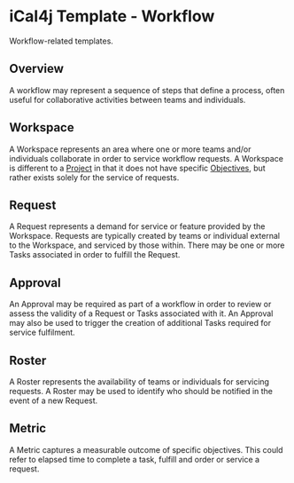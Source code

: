 # iCal4j Template - Workflow

Workflow-related templates.

## Overview

A workflow may represent a sequence of steps that define a process, often useful for collaborative activities
between teams and individuals.

## Workspace

A Workspace represents an area where one or more teams and/or individuals collaborate in order to service workflow
requests. A Workspace is different to a [Project](project.md#project) in that it does not have specific
[Objectives](project.md#objective), but rather exists solely for the service of requests.

## Request

A Request represents a demand for service or feature provided by the Workspace. Requests are typically created by
teams or individual external to the Workspace, and serviced by those within. There may be one or more Tasks
associated in order to fulfill the Request.

## Approval

An Approval may be required as part of a workflow in order to review or assess the validity of a Request or Tasks
associated with it. An Approval may also be used to trigger the creation of additional Tasks required for
service fulfilment.

## Roster

A Roster represents the availability of teams or individuals for servicing requests. A Roster may be used to identify
who should be notified in the event of a new Request.

## Metric

A Metric captures a measurable outcome of specific objectives. This could refer to elapsed time to complete a task,
fulfill and order or service a request.
